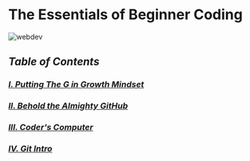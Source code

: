 # The Essentials of Beginner Coding #
![webdev](https://encrypted-tbn0.gstatic.com/images?q=tbn:ANd9GcQnA-5lgailBPL6NG0n_1xhvuMNkefVNyYr9w&usqp=CAU)


## *Table of Contents* ##
### _[I. Putting The G in Growth Mindset](https://marco-senpai.github.io/)_ ###

### _[II. Behold the Almighty GitHub](https://marco-senpai.github.io/topics-learned.github.io/)_ ###

### _[III. Coder's Computer](https://marco-senpai.github.io/coders-computer.github.io/)_ ###

### _[IV. Git Intro](https://marco-senpai.github.io/git-intro.github.io/)_ ###
